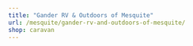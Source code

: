 ```yaml
---
title: "Gander RV & Outdoors of Mesquite"
url: /mesquite/gander-rv-and-outdoors-of-mesquite/
shop: caravan
---
```

